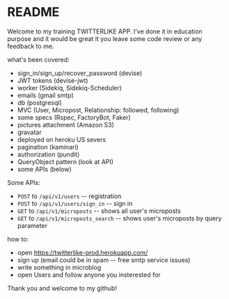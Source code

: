 # README

Welcome to my training TWITTERLIKE APP. I've done it in education purpose and 
it would be great it you leave some code review or any feedback to me. 

what's been covered:
* sign_in/sign_up/recover_password (devise)
* JWT tokens (devise-jwt)
* worker (Sidekiq, Sidekiq-Scheduler)
* emails (gmail smtp)
* db (postgresql)
* MVC (User, Micropost, Relationship: followed, following)
* some specs (Rspec, FactoryBot, Faker)
* pictures attachment (Amazon S3)
* gravatar
* deployed on heroku US severs
* pagination (kaminari)
* authorization (pundit)
* QueryObject pattern (look at API)
* some APIs (below)

Some APIs:
* `POST` to `/api/v1/users` -- registration
* `POST` to `/api/v1/users/sign_in` -- sign in
* `GET`  to `/api/v1/microposts` -- shows all user's microposts
* `GET`  to `/api/v1/microposts_search` -- shows user's microposts by query parameter

how to:
* open https://twitterlike-prod.herokuapp.com/
* sign up (email could be in spam -- free smtp service issues)
* write something in microblog
* open Users and follow anyone you insterested for

Thank you and welcome to my github!
